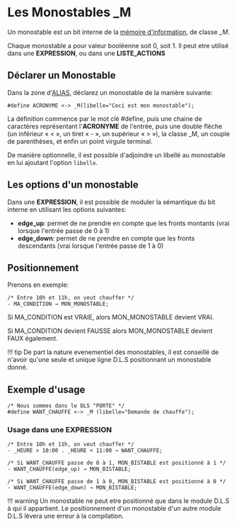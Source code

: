 # Les Monostables _M

Un monostable est un bit interne de la [mémoire d'information](dls.md#memoire-dinformations), de classe *_M*.

Chaque monostable a pour valeur booléenne soit 0, soit 1.
Il peut etre utilisé dans une **EXPRESSION**, ou dans une **LISTE_ACTIONS**

## Déclarer un Monostable

Dans la zone d'[ALIAS](dls_acronymes.md), déclarez un monostable de la manière suivante:

    #define ACRONYME <-> _M(libelle="Ceci est mon monostable");

La définition commence par le mot clé #define, puis une chaine de caractères représentant l'**ACRONYME** de l'entrée, puis une double flèche (un inférieur « < », un tiret « - », un supérieur « > »),
la classe _M, un couple de parenthèses, et enfin un point virgule terminal.

De manière optionnelle, il est possible d'adjoindre un libellé au monostable en lui ajoutant l'option `libelle`.

## Les options d'un monostable

Dans une **EXPRESSION**, il est possible de moduler la sémantique du bit interne en utilisant les options suivantes:

* **edge_up**: permet de ne prendre en compte que les fronts montants (vrai lorsque l'entrée passe de 0 à 1)
* **edge_down**: permet de ne prendre en compte que les fronts descendants (vrai lorsque l'entrée passe de 1 à 0)

## Positionnement

Prenons en exemple:

    /* Entre 10h et 11h, on veut chauffer */
    - MA_CONDITION → MON_MONOSTABLE;

Si MA_CONDITION est VRAIE, alors MON_MONOSTABLE devient VRAI.

Si MA_CONDITION devient FAUSSE alors MON_MONOSTABLE devient FAUX également.

!!! tip
    De part la nature evenementiel des monostables, il est conseillé de n'avoir qu'une seule et unique ligne D.L.S positionnant un monostable donné.

## Exemple d'usage

    /* Nous sommes dans le DLS "PORTE" */
    #define WANT_CHAUFFE <-> _M (libelle="Demande de chauffe");

### Usage dans une EXPRESSION

    /* Entre 10h et 11h, on veut chauffer */
    - _HEURE > 10:00 . _HEURE < 11:00 → WANT_CHAUFFE;

    /* Si WANT_CHAUFFE passe de 0 à 1, MON_BISTABLE est positionné à 1 */
    - WANT_CHAUFFE(edge_up) → MON_BISTABLE;

    /* Si WANT_CHAUFFE passe de 1 à 0, MON_BISTABLE est positionné à 0 */
    - WANT_CHAUFFE(edge_down) → MON_BISTABLE;

!!! warning
    Un monostable ne peut etre positionné que dans le module D.L.S à qui il appartient.
    Le positionnement d'un monostable d'un autre module D.L.S lèvera une erreur à la compilation.
